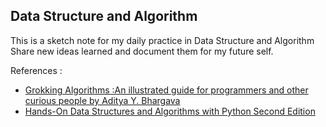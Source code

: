 ## Data Structure and Algorithm
This is a sketch note for my daily practice in Data Structure and Algorithm
Share new ideas learned and document them for my future self.

References :
- [Grokking Algorithms :An illustrated guide for programmers and other curious people by Aditya Y. Bhargava](https://www.manning.com/books/grokking-algorithms)
- [Hands-On Data Structures and Algorithms with Python Second Edition](https://www.amazon.com/Hands-Data-Structures-Algorithms-Python/dp/1788995570)